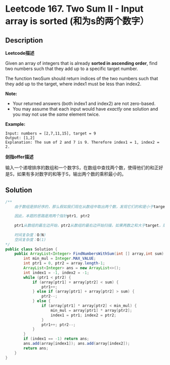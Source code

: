 # Leetcode 167. Two Sum II - Input array is sorted (和为s的两个数字）

## Description

**Leetcode描述**

Given an array of integers that is already **sorted in ascending order**, find two numbers such that they add up to a specific target number.

The function twoSum should return indices of the two numbers such that they add up to the target, where index1 must be less than index2.

**Note:**

- Your returned answers (both index1 and index2) are not zero-based.
- You may assume that each input would have *exactly* one solution and you may not use the *same* element twice.

**Example:**

```
Input: numbers = [2,7,11,15], target = 9
Output: [1,2]
Explanation: The sum of 2 and 7 is 9. Therefore index1 = 1, index2 = 2.
```

**剑指offer描述**

输入一个递增排序的数组和一个数字S，在数组中查找两个数，使得他们的和正好是S，如果有多对数字的和等于S，输出两个数的乘积最小的。

## Solution

```java
/**
	由于数组是排好序的，那么假如我们现在从数组中取出两个数，发现它们的和是小于target的，那么要想达到target，我们不可能在固定较大数的前提下，再去搜索比较小数还要小的数了
	
	因此，本题的思路是用两个指针ptr1, ptr2
	
	ptr1从数组的最左边开始，ptr2从数组的最右边开始扫描，如果两数之和大于target，则将ptr2向左移；如果两数之和小于target，则将ptr1向右移
	
	时间复杂度：O(N)
	空间复杂度：O(1)
*/
public class Solution {
    public ArrayList<Integer> FindNumbersWithSum(int [] array,int sum) {
        int min_mul = Integer.MAX_VALUE;
        int ptr1 = 0, ptr2 = array.length-1;
        ArrayList<Integer> ans = new ArrayList<>();
        int index1 = -1, index2 = -1;
        while (ptr1 < ptr2) {
            if (array[ptr1] + array[ptr2] < sum) {
                ptr1++;
            } else if (array[ptr1] + array[ptr2] > sum) {
                ptr2--;
            } else {
                if (array[ptr1] * array[ptr2] < min_mul) {
                    min_mul = array[ptr1] * array[ptr2];
                    index1 = ptr1; index2 = ptr2;
                }
                ptr1++; ptr2--;
            }
        }
        if (index1 == -1) return ans;
        ans.add(array[index1]); ans.add(array[index2]);
        return ans;
    }
}
```

